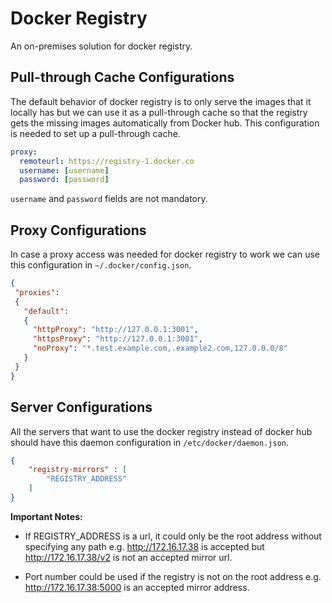 # Docker Registry

An on-premises solution for docker registry.

## Pull-through Cache Configurations

The default behavior of docker registry is to only serve the images that it
locally has but we can use it as a pull-through cache so that the registry gets
the missing images automatically from Docker hub. This configuration is needed
to set up a pull-through cache.
```yaml
proxy:
  remoteurl: https://registry-1.docker.co
  username: [username]
  password: [password]
```
`username` and `password` fields are not mandatory.

## Proxy Configurations

In case a proxy access was needed for docker registry to work we can use
this configuration in `~/.docker/config.json`.
```json
{
 "proxies":
 {
   "default":
   {
     "httpProxy": "http://127.0.0.1:3001",
     "httpsProxy": "http://127.0.0.1:3001",
     "noProxy": "*.test.example.com,.example2.com,127.0.0.0/8"
   }
 }
}
```

## Server Configurations

All the servers that want to use the docker registry instead of docker hub
should have this daemon configuration in `/etc/docker/daemon.json`.

```json
{
	"registry-mirrors" : [
		"REGISTRY_ADDRESS"
	]
}
```

**Important Notes:**

+ If REGISTRY\_ADDRESS is a url, it could only be the root address without
  specifying any path e.g. http://172.16.17.38 is accepted but
  http://172.16.17.38/v2 is not an accepted mirror url.

+ Port number could be used if the registry is not on the root address e.g.
  http://172.16.17.38:5000 is an accepted mirror address.

